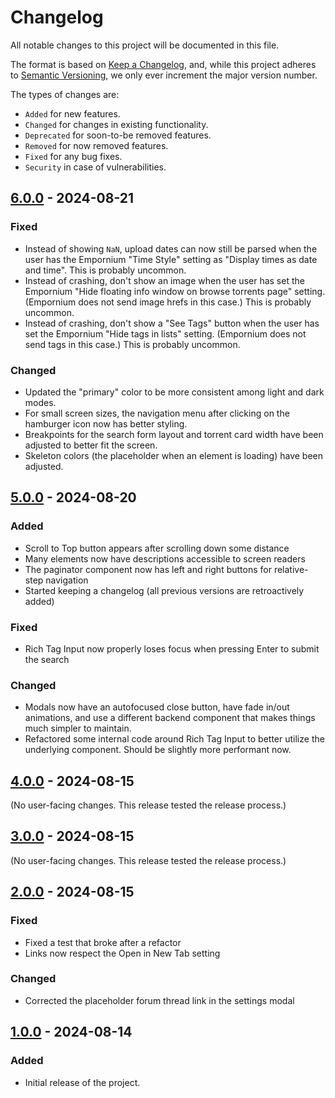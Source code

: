 # Changelog

All notable changes to this project will be documented in this file.

The format is based on [Keep a Changelog](https://keepachangelog.com/en/1.1.0/),
and, while this project adheres to [Semantic
Versioning](https://semver.org/spec/v2.0.0.html), we only ever increment the
major version number.

The types of changes are:

- `Added` for new features.
- `Changed` for changes in existing functionality.
- `Deprecated` for soon-to-be removed features.
- `Removed` for now removed features.
- `Fixed` for any bug fixes.
- `Security` in case of vulnerabilities.

## [6.0.0](https://github.com/tim784/ropes/commits/v6.0.0) - 2024-08-21

### Fixed

- Instead of showing `NaN`, upload dates can now still be parsed when the user
  has the Empornium "Time Style" setting as "Display times as date and time".
  This is probably uncommon.
- Instead of crashing, don't show an image when the user has set the Empornium
  "Hide floating info window on browse torrents page" setting. (Empornium does
  not send image hrefs in this case.) This is probably uncommon.
- Instead of crashing, don't show a "See Tags" button when the user has set the
  Empornium "Hide tags in lists" setting. (Empornium does not send tags in this
  case.) This is probably uncommon.

### Changed

- Updated the "primary" color to be more consistent among light and dark modes.
- For small screen sizes, the navigation menu after clicking on the hamburger
  icon now has better styling.
- Breakpoints for the search form layout and torrent card width have been
  adjusted to better fit the screen.
- Skeleton colors (the placeholder when an element is loading) have been
  adjusted.

## [5.0.0](https://github.com/tim784/ropes/commits/v5.0.0) - 2024-08-20

### Added

- Scroll to Top button appears after scrolling down some distance
- Many elements now have descriptions accessible to screen readers
- The paginator component now has left and right buttons for relative-step
  navigation
- Started keeping a changelog (all previous versions are retroactively added)

### Fixed

- Rich Tag Input now properly loses focus when pressing Enter to submit the
  search

### Changed

- Modals now have an autofocused close button, have fade in/out animations, and
  use a different backend component that makes things much simpler to maintain.
- Refactored some internal code around Rich Tag Input to better utilize the
  underlying component. Should be slightly more performant now.

## [4.0.0](https://github.com/tim784/ropes/commits/v4.0.0) - 2024-08-15

(No user-facing changes. This release tested the release process.)

## [3.0.0](https://github.com/tim784/ropes/commits/v3.0.0) - 2024-08-15

(No user-facing changes. This release tested the release process.)

## [2.0.0](https://github.com/tim784/ropes/commits/v2.0.0) - 2024-08-15

### Fixed

- Fixed a test that broke after a refactor
- Links now respect the Open in New Tab setting

### Changed

- Corrected the placeholder forum thread link in the settings modal

## [1.0.0](https://github.com/tim784/ropes/commits/v1.0.0) - 2024-08-14

### Added

- Initial release of the project.
